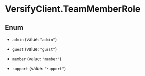 # VersifyClient.TeamMemberRole

## Enum


* `admin` (value: `"admin"`)

* `guest` (value: `"guest"`)

* `member` (value: `"member"`)

* `support` (value: `"support"`)


